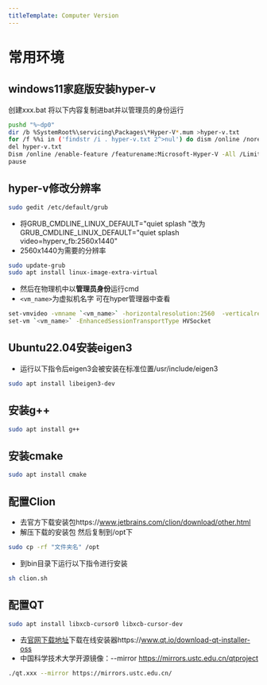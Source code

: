 ```yaml
---
titleTemplate: Computer Version
---
```

# 常用环境
## windows11家庭版安装hyper-v
创建xxx.bat 将以下内容复制进bat并以管理员的身份运行
```bash
pushd "%~dp0"
dir /b %SystemRoot%\servicing\Packages\*Hyper-V*.mum >hyper-v.txt
for /f %%i in ('findstr /i . hyper-v.txt 2^>nul') do dism /online /norestart /add-package:"%SystemRoot%\servicing\Packages\%%i"
del hyper-v.txt
Dism /online /enable-feature /featurename:Microsoft-Hyper-V -All /LimitAccess /ALL
pause
```


## hyper-v修改分辨率
```bash
sudo gedit /etc/default/grub
```
- 将GRUB_CMDLINE_LINUX_DEFAULT="quiet splash "改为GRUB_CMDLINE_LINUX_DEFAULT="quiet splash video=hyperv_fb:2560x1440"
- 2560x1440为需要的分辨率
```bash
sudo update-grub
sudo apt install linux-image-extra-virtual
```
- 然后在物理机中以**管理员身份**运行cmd
- `<vm_name>`为虚拟机名字 可在hyper管理器中查看
```bash
set-vmvideo -vmname `<vm_name>` -horizontalresolution:2560  -verticalresolution:1440 -resolutiontype single
set-vm `<vm_name>` -EnhancedSessionTransportType HVSocket
```
## Ubuntu22.04安装eigen3
- 运行以下指令后eigen3会被安装在标准位置/usr/include/eigen3
```bash
sudo apt install libeigen3-dev
```
## 安装g++
```bash
sudo apt install g++
```
## 安装cmake
```bash
sudo apt install cmake
```

## 配置Clion
- 去官方下载安装包https://www.jetbrains.com/clion/download/other.html
- 解压下载的安装包 然后复制到/opt下
```bash
sudo cp -rf "文件夹名" /opt
```
- 到bin目录下运行以下指令进行安装
```bash
sh clion.sh
```
## 配置QT
```bash
sudo apt install libxcb-cursor0 libxcb-cursor-dev
```
- 去[官网下载地址](https://www.qt.io/download-qt-installer-oss)下载在线安装器https://www.qt.io/download-qt-installer-oss
- 中国科学技术大学开源镜像：--mirror https://mirrors.ustc.edu.cn/qtproject
```bash
./qt.xxx --mirror https://mirrors.ustc.edu.cn/
```
